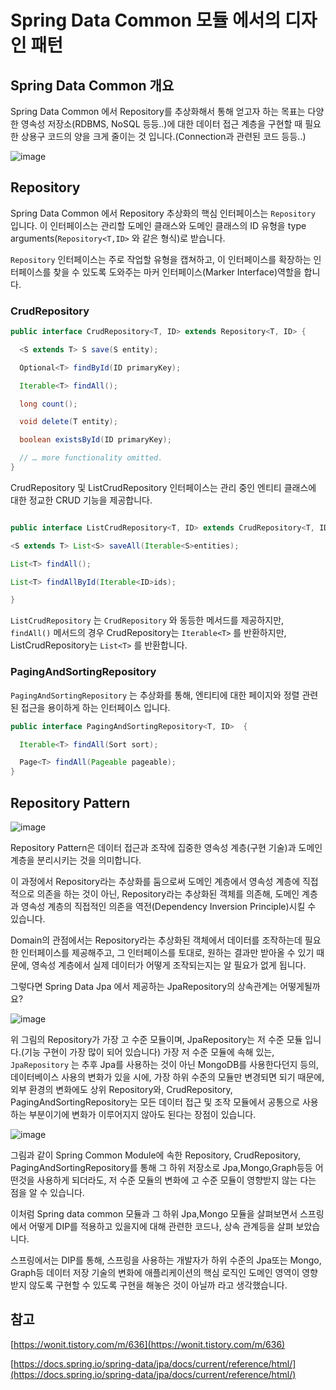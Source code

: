 # Spring Data Common 모듈 에서의 디자인 패턴

## Spring Data Common 개요

Spring Data Common 에서 Repository를 추상화해서 통해 얻고자 하는 목표는 다양한 영속성 저장소(RDBMS, NoSQL 등등..)에 대한 데이터 접근 계층을 구현할 때 필요한 상용구 코드의 양을 크게 줄이는 것 입니다.(Connection과 관련된 코드 등등..)

![image](https://github.com/aorri2/posting-review/blob/aorri2/JongWukH/images/Untitled.png)

## Repository

Spring Data Common 에서 Repository 추상화의 핵심 인터페이스는 `Repository` 입니다. 이 인터페이스는 관리할 도메인 클래스와 도메인 클래스의 ID 유형을 type arguments(`Repository<T,ID>` 와 같은 형식)로 받습니다.

`Repository` 인터페이스는 주로 작업할 유형을 캡쳐하고, 이 인터페이스를 확장하는 인터페이스를 찾을 수 있도록 도와주는 마커 인터페이스(Marker Interface)역할을 합니다.

### CrudRepository

```java
public interface CrudRepository<T, ID> extends Repository<T, ID> {

  <S extends T> S save(S entity);      

  Optional<T> findById(ID primaryKey); 

  Iterable<T> findAll();               

  long count();                        

  void delete(T entity);               

  boolean existsById(ID primaryKey);   

  // … more functionality omitted.
}
```

CrudRepository 및 ListCrudRepository 인터페이스는 관리 중인 엔티티 클래스에 대한 정교한 CRUD 기능을 제공합니다.

```java

public interface ListCrudRepository<T, ID> extends CrudRepository<T, ID> {

<S extends T> List<S> saveAll(Iterable<S>entities);

List<T> findAll();

List<T> findAllById(Iterable<ID>ids);

}
```

`ListCrudRepository` 는 `CrudRepository` 와 동등한 메서드를 제공하지만, `findAll()` 메서드의 경우 CrudRepository는 `Iterable<T>` 를 반환하지만, ListCrudRepository는 `List<T>` 를 반환합니다.

### PagingAndSortingRepository

`PagingAndSortingRepository` 는 추상화를 통해, 엔티티에 대한 페이지와 정렬 관련된 접근을 용이하게 하는 인터페이스 입니다.

```java
public interface PagingAndSortingRepository<T, ID>  {

  Iterable<T> findAll(Sort sort);

  Page<T> findAll(Pageable pageable);
}
```

## Repository Pattern

![image](https://github.com/aorri2/posting-review/blob/aorri2/JongWukH/images/Untitled%201.png)

Repository Pattern은 데이터 접근과 조작에 집중한 영속성 계층(구현 기술)과 도메인 계층을 분리시키는 것을 의미합니다.

이 과정에서 Repository라는 추상화를 둠으로써 도메인 계층에서 영속성 계층에 직접적으로 의존을 하는 것이 아닌, Repository라는 추상화된 객체를 의존해, 도메인 계층과 영속성 계층의 직접적인 의존을 역전(Dependency Inversion Principle)시킬 수 있습니다.

Domain의 관점에서는 Repository라는 추상화된 객체에서 데이터를 조작하는데 필요한 인터페이스를 제공해주고, 그 인터페이스를 토대로, 원하는 결과만 받아올 수 있기 때문에, 영속성 계층에서 실제 데이터가 어떻게 조작되는지는 알 필요가 없게 됩니다.

그렇다면 Spring Data Jpa 에서 제공하는 JpaRepository의 상속관계는 어떻게될까요?

![image](https://github.com/aorri2/posting-review/blob/aorri2/JongWukH/images/Untitled%202.png)

위 그림의 Repository가 가장 고 수준 모듈이며, JpaRepository는 저 수준 모듈 입니다.(기능 구현이 가장 많이 되어 있습니다) 가장 저 수준 모듈에 속해 있는, `JpaRepository` 는 추후 Jpa를 사용하는 것이 아닌 MongoDB를 사용한다던지 등의, 데이터베이스 사용의 변화가 있을 시에, 가장 하위 수준의 모듈만 변경되면 되기 때문에, 외부 환경의 변화에도 상위 Repository와, CrudRepository, PagingAndSortingRepository는 모든 데이터 접근 및 조작 모듈에서 공통으로 사용하는 부분이기에 변화가 이루어지지 않아도 된다는 장점이 있습니다.

![image](https://github.com/aorri2/posting-review/blob/aorri2/JongWukH/images/Untitled%203.png)

그림과 같이 Spring Common Module에 속한 Repository, CrudRepository, PagingAndSortingRepository를 통해 그 하위 저장소로 Jpa,Mongo,Graph등등 어떤것을 사용하게 되더라도, 저 수준 모듈의 변화에 고 수준 모듈이 영향받지 않는 다는 점을 알 수 있습니다.

이처럼 Spring data common 모듈과 그 하위 Jpa,Mongo 모듈을 살펴보면서 스프링에서 어떻게 DIP를 적용하고 있을지에 대해 관련한 코드나, 상속 관계등을 살펴 보았습니다.

스프링에서는 DIP를 통해, 스프링을 사용하는 개발자가 하위 수준의 Jpa또는 Mongo, Graph등 데이터 저장 기술의 변화에 애플리케이션의 핵심 로직인 도메인 영역이 영향받지 않도록 구현할 수 있도록 구현을 해놓은 것이 아닐까 라고 생각했습니다.

## 참고

[https://wonit.tistory.com/m/636](https://wonit.tistory.com/m/636)

[https://docs.spring.io/spring-data/jpa/docs/current/reference/html/](https://docs.spring.io/spring-data/jpa/docs/current/reference/html/)
